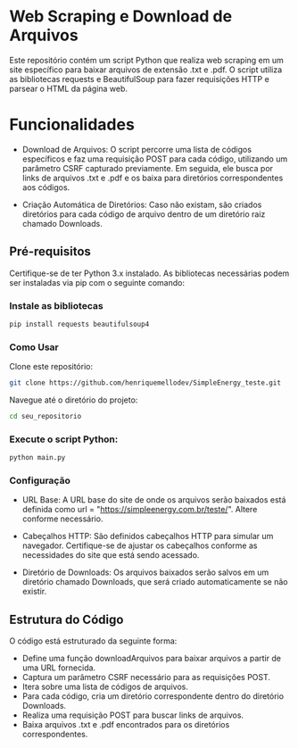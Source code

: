 # Web Scraping e Download de Arquivos
Este repositório contém um script Python que realiza web scraping em um site específico para baixar arquivos de extensão .txt e .pdf. O script utiliza as bibliotecas requests e BeautifulSoup para fazer requisições HTTP e parsear o HTML da página web.

# Funcionalidades
* Download de Arquivos: O script percorre uma lista de códigos específicos e faz uma requisição POST para cada código, utilizando um parâmetro CSRF capturado previamente. Em seguida, ele busca por links de arquivos .txt e .pdf e os baixa para diretórios correspondentes aos códigos.

* Criação Automática de Diretórios: Caso não existam, são criados diretórios para cada código de arquivo dentro de um diretório raiz chamado Downloads.

## Pré-requisitos
Certifique-se de ter Python 3.x instalado. As bibliotecas necessárias podem ser instaladas via pip com o seguinte comando:

### Instale as bibliotecas
```bash
pip install requests beautifulsoup4
```
### Como Usar
Clone este repositório:

```bash
git clone https://github.com/henriquemellodev/SimpleEnergy_teste.git
```
Navegue até o diretório do projeto:

```bash
cd seu_repositorio
```

### Execute o script Python:

```bash
python main.py
```

### Configuração
- URL Base: A URL base do site de onde os arquivos serão baixados está definida como url = "https://simpleenergy.com.br/teste/". Altere conforme necessário.

- Cabeçalhos HTTP: São definidos cabeçalhos HTTP para simular um navegador. Certifique-se de ajustar os cabeçalhos conforme as necessidades do site que está sendo acessado.

- Diretório de Downloads: Os arquivos baixados serão salvos em um diretório chamado Downloads, que será criado automaticamente se não existir.

## Estrutura do Código
O código está estruturado da seguinte forma:

- Define uma função downloadArquivos para baixar arquivos a partir de uma URL fornecida.
- Captura um parâmetro CSRF necessário para as requisições POST.
- Itera sobre uma lista de códigos de arquivos.
- Para cada código, cria um diretório correspondente dentro do diretório Downloads.
- Realiza uma requisição POST para buscar links de arquivos.
- Baixa arquivos .txt e .pdf encontrados para os diretórios correspondentes.
